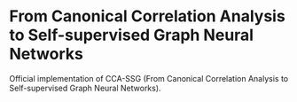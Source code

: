 #  From Canonical Correlation Analysis to Self-supervised Graph Neural Networks
Official implementation of CCA-SSG (From Canonical Correlation Analysis to Self-supervised Graph Neural Networks).
